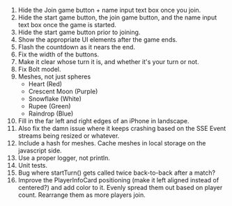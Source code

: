 1. Hide the Join game button + name input text box once you join.
2. Hide the start game button, the join game button, and the name input text box once the game is started.
3. Hide the start game button prior to joining.
4. Show the appropriate UI elements after the game ends.
5. Flash the countdown as it nears the end.
6. Fix the width of the buttons.
7. Make it clear whose turn it is, and whether it's your turn or not.
8. Fix Bolt model.
9. Meshes, not just spheres
    * Heart (Red)
    * Crescent Moon (Purple)
    * Snowflake (White)
    * Rupee (Green)
    * Raindrop (Blue)
10. Fill in the far left and right edges of an iPhone in landscape.
11. Also fix the damn issue where it keeps crashing based on the SSE Event streams being resized or whatever.
12. Include a hash for meshes. Cache meshes in local storage on the javascript side.
13. Use a proper logger, not println.
14. Unit tests.
15. Bug where startTurn() gets called twice back-to-back after a match?
16. Improve the PlayerInfoCard positioning (make it left aligned instead of centered?) and add color to it.
    Evenly spread them out based on player count. Rearrange them as more players join.